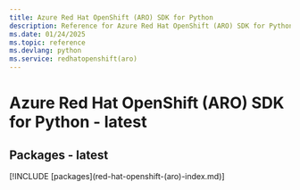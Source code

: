 ```yaml
---
title: Azure Red Hat OpenShift (ARO) SDK for Python
description: Reference for Azure Red Hat OpenShift (ARO) SDK for Python
ms.date: 01/24/2025
ms.topic: reference
ms.devlang: python
ms.service: redhatopenshift(aro)
---
```

# Azure Red Hat OpenShift (ARO) SDK for Python - latest
## Packages - latest
[!INCLUDE [packages](red-hat-openshift-(aro\)-index.md)]